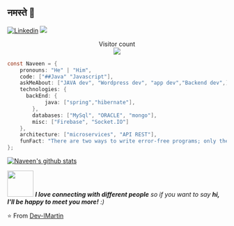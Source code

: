 ## नमस्ते 🙏
[![Linkedin](https://img.shields.io/badge/-LinkedIn-222222?style=flat-square&logo=Linkedin&logoColor=white&link=https://www.linkedin.com/in/dev-ivan-martin/)](https://www.linkedin.com/in/dev-ivan-martin/)
[![](https://img.shields.io/badge/Gmail-ivan.s.martin4@gmail.com-red)](https://mail.google.com/mail/u/0/?tab=km#inbox)

<p align="center"> 
  Visitor count<br>
  <img src="https://profile-counter.glitch.me/naveenverma1/count.svg" />
</p>



```java
const Naveen = {
    pronouns: "He" | "Him",
    code: ["##Java" "Javascript"],
    askMeAbout: ["JAVA dev", "Wordpress dev", "app dev","Backend dev",],
    technologies: {
      backEnd: {
            java: ["spring","hibernate"],
        },
        databases: ["MySql", "ORACLE", "mongo"],
        misc: ["Firebase", "Socket.IO"]
    },
    architecture: ["microservices", "API REST"],
    funFact: "There are two ways to write error-free programs; only the third one works"
};
```
[![Naveen's github stats](https://github-readme-stats.vercel.app/api?username=naveenverma1&show_icons=true&theme=merko&hide=["contribs","issues"])](https://github.com/naveenverma1)

<img src="https://media.giphy.com/media/LnQjpWaON8nhr21vNW/giphy.gif" width="60"> <em><b>I love connecting with different people</b> so if you want to say <b>hi, I'll be happy to meet you more!</b> :)</em>

⭐️ From [Dev-IMartin](https://github.com/Dev-IMartin)
